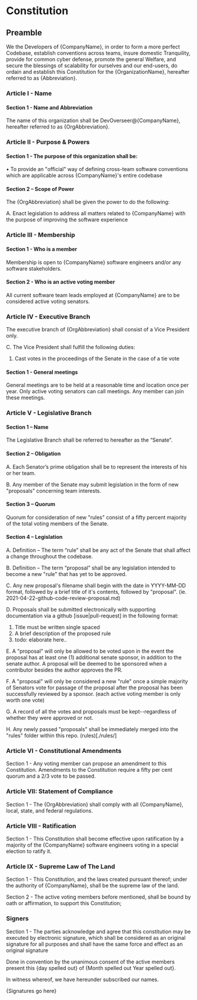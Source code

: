 # Constitution

## Preamble
We the Developers of {CompanyName}, in order to form a more perfect Codebase, establish conventions across teams, insure domestic Tranquility, provide for common cyber defense, promote the general Welfare, and secure the blessings of scalability for ourselves and our end-users, do ordain and establish this Constitution for the {OrganizationName}, hereafter referred to as {Abbreviation}.

### Article I - Name

#### Section 1 - Name and Abbreviation

The name of this organization shall be DevOverseer@{CompanyName}, hereafter referred to as {OrgAbbreviation}.


### Article II - Purpose & Powers

#### Section 1 - The purpose of this organization shall be:

• To provide an "official" way of defining cross-team software conventions which are applicable across {CompanyName}'s entire codebase

#### Section 2 – Scope of Power

The {OrgAbbreviation} shall be given the power to do the following:

A. Enact legislation to address all matters related to {CompanyName} with the purpose of improving
the software experience

### Article III - Membership

#### Section 1 - Who is a member

Membership is open to {CompanyName} software engineers and/or any software
stakeholders. 

#### Section 2 - Who is an active voting member

All current software team leads employed at {CompanyName} are to be considered active voting senators.


### Article IV - Executive Branch

The executive branch of {OrgAbbreviation} shall consist of a Vice President only.

C. The Vice President shall fulfill the following duties:

1. Cast votes in the proceedings of the Senate in the case of a tie vote

#### Section 1 - General meetings

General meetings are to be held at a reasonable time and location once per year. Only active voting senators can call meetings. Any member can join these meetings.


### Article V - Legislative Branch

#### Section 1 – Name

The Legislative Branch shall be referred to hereafter as the “Senate”.

#### Section 2 – Obligation

A. Each Senator’s prime obligation shall be to represent the interests of his or her team.

B. Any member of the Senate may submit legislation in the form of new "proposals" 
concerning team interests.

#### Section 3 – Quorum

Quorum for consideration of new "rules" consist of a fifty percent majority of the total voting members of
the Senate.

#### Section 4 – Legislation

A. Definition – The term “rule” shall be any act of the Senate that shall affect a change throughout
the codebase.

B. Definition – The term “proposal” shall be any legislation intended to become a new "rule" that has yet to be approved.

C. Any new proposal's filename shall begin with the date in YYYY-MM-DD format, followed by a brief title of it's contents, followed by "proposal". (ie. 2021-04-22-github-code-review-proposal.md)

D. Proposals shall be submitted electronically with supporting documentation via a github [issue|pull-request] in the following format:

1. Title must be written single spaced
2. A brief description of the proposed rule
3. todo: elaborate here..


E. A "proposal" will only be allowed to be voted upon in the event the proposal has at least one (1) additional senate sponsor, in addition to the senate author. A proposal will be deemed to be sponsored when a contributor besides the author approves the PR.

F. A "proposal" will only be considered a new "rule" once a simple majority of Senators vote for passage of the proposal after the proposal has been successfully reviewed by a sponsor. (each active voting member is only worth one vote)

G. A record of all the votes and proposals must be kept--regardless of whether they were approved or not.

H. Any newly passed "proposals" shall be immediately merged into the "rules" folder within this repo. (rules)[./rules/]

### Article VI - Constitutional Amendments


Section 1 - Any voting member can propose an amendment to this Constitution. Amendments to the Constitution require a
fifty per cent quorum and a 2/3 vote to be passed. 

### Article VII: Statement of Compliance

Section 1 - The {OrgAbbreviation} shall comply with all {CompanyName}, local, state, and federal
regulations.


### Article VIII - Ratification

Section 1 - This Constitution shall become effective upon ratification by
a majority of the {CompanyName} software engineers voting in a special election to ratify it.

### Article IX - Supreme Law of The Land

Section 1 - This Constitution, and the laws created pursuant thereof; under the authority of {CompanyName}, shall be the supreme law of the land.

Section 2 - The active voting members before mentioned, shall be bound by oath or affirmation, to support this Constitution;


### Signers

Section 1 - The parties acknowledge and agree that this constitution may be executed by electronic
signature, which shall be considered as an original signature for all purposes and shall have the same force
and effect as an original signature


Done in convention by the unanimous consent of the active members present this {day spelled out} of {Month spelled out Year spelled out}.

In witness whereof, we have hereunder subscribed our names.


{Signatures go here}




